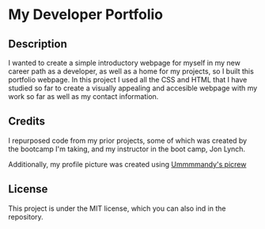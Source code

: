 # My Developer Portfolio

## Description

I wanted to create a simple introductory webpage for myself in my new career path as a developer, as well as a home for my projects, so I built this portfolio webpage. In this project I used all the CSS and HTML that I have studied so far to create a visually appealing and accesible webpage with my work so far as well as my contact information.


## Credits

I repurposed code from my prior projects, some of which was created by the bootcamp I'm taking, and my instructor in the boot camp, Jon Lynch.

Additionally, my profile picture was created using [Ummmmandy's picrew](https://picrew.me/ja/image_maker/114808/)

## License

This project is under the MIT license, which you can also ind in the repository.